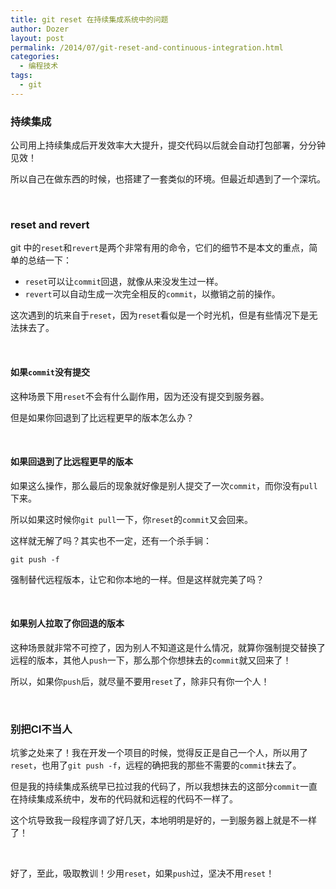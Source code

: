 ```yaml
---
title: git reset 在持续集成系统中的问题
author: Dozer
layout: post
permalink: /2014/07/git-reset-and-continuous-integration.html
categories:
  - 编程技术
tags:
  - git
---
```


### 持续集成

公司用上持续集成后开发效率大大提升，提交代码以后就会自动打包部署，分分钟见效！

所以自己在做东西的时候，也搭建了一套类似的环境。但最近却遇到了一个深坑。

&nbsp;

### reset and revert

git 中的`reset`和`revert`是两个非常有用的命令，它们的细节不是本文的重点，简单的总结一下：

*   `reset`可以让`commit`回退，就像从来没发生过一样。
*   `revert`可以自动生成一次完全相反的`commit`，以撤销之前的操作。

这次遇到的坑来自于`reset`，因为`reset`看似是一个时光机，但是有些情况下是无法抹去了。

<!--more-->

&nbsp;

#### 如果`commit`没有提交

这种场景下用`reset`不会有什么副作用，因为还没有提交到服务器。

但是如果你回退到了比远程更早的版本怎么办？

&nbsp;

#### 如果回退到了比远程更早的版本

如果这么操作，那么最后的现象就好像是别人提交了一次`commit`，而你没有`pull`下来。

所以如果这时候你`git pull`一下，你`reset`的`commit`又会回来。

这样就无解了吗？其实也不一定，还有一个杀手锏：

`git push -f`

强制替代远程版本，让它和你本地的一样。但是这样就完美了吗？

&nbsp;

#### 如果别人拉取了你回退的版本

这种场景就非常不可控了，因为别人不知道这是什么情况，就算你强制提交替换了远程的版本，其他人`push`一下，那么那个你想抹去的`commit`就又回来了！

所以，如果你`push`后，就尽量不要用`reset`了，除非只有你一个人！

&nbsp;

### 别把CI不当人

坑爹之处来了！我在开发一个项目的时候，觉得反正是自己一个人，所以用了`reset`，也用了`git push -f`，远程的确把我的那些不需要的`commit`抹去了。

但是我的持续集成系统早已拉过我的代码了，所以我想抹去的这部分`commit`一直在持续集成系统中，发布的代码就和远程的代码不一样了。

这个坑导致我一段程序调了好几天，本地明明是好的，一到服务器上就是不一样了！

&nbsp;

好了，至此，吸取教训！少用`reset`，如果`push`过，坚决不用`reset`！
